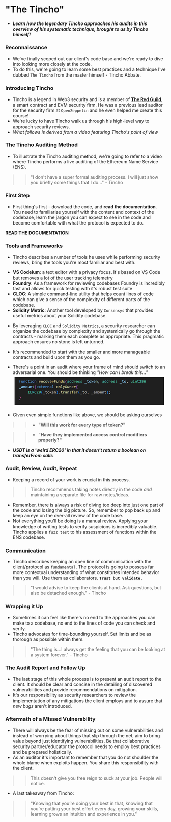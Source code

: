 # "The Tincho"
- ***Learn how the legendary Tincho approaches his audits in this overview of his systematic technique, brought to us by Tincho himself!***

### Reconnaissance
- We've finally scoped out our client's code base and we're ready to dive into looking more closely at the code.
- To do this, we're going to learn some best practices and a technique I've dubbed `The Tincho` from the master himself - Tincho Abbate.

### Introducing Tincho
- Tincho is a legend in Web3 security and is a member of **[The Red Guild](https://theredguild.org/)**, a smart contract and EVM security firm. He was a previous lead auditor for the security firm at `OpenZeppelin` and he even helped me create this course!
- We're lucky to have Tincho walk us through his high-level way to approach security reviews.
- _What follows is derived from a video featuring Tincho's point of view_

### The Tincho Auditing Method
- To illustrate the Tincho auditing method, we're going to refer to a video where Tincho performs a live auditing of the Ethereum Name Service (ENS).

>> "I don't have a super formal auditing process. I will just show you briefly some things that I do..." - Tincho

### First Step
- First thing's first - download the code, and **read the documentation**. You need to familiarize yourself with the content and context of the codebase, learn the jargon you can expect to see in the code and become comfortable with what the protocol is expected to do.

**READ THE DOCUMENTATION**

### Tools and Frameworks
- Tincho describes a number of tools he uses while performing security reviews, bring the tools you're most familiar and best with.

* **VS Codeium**: a text editor with a privacy focus. It's based on VS Code but removes a lot of the user tracking telemetry
* **Foundry**: As a framework for reviewing codebases Foundry is incredibly fast and allows for quick testing with it's robust test suite
* **CLOC**: A simple command-line utility that helps count lines of code which can give a sense of the complexity of different parts of the codebase.
* **Solidity Metric**: Another tool developed by `Consensys` that provides useful metrics about your Solidity codebase.

- By leveraging `CLOC` and `Solidity Metrics`, a security researcher can organize the codebase by complexity and systemically go through the contracts - marking them each complete as appropriate. This pragmatic approach ensures no stone is left unturned.
- It's recommended to start with the smaller and more manageable contracts and build upon them as you go.
- There's a point in an audit where your frame of mind should switch to an adversarial one. You should be thinking _"How can I break this..."_
![alt text](<Images/image copy 3.png>)

- Given even simple functions like above, we should be asking ourselves

>> * **"Will this work for every type of token?"**

>> * **"Have they implemented access control modifiers properly?"**

- ***USDT is a 'weird ERC20' in that it doesn't return a boolean on transferFrom calls***

### Audit, Review, Audit, Repeat
- Keeping a record of your work is crucial in this process.

>> Tincho recommends taking notes directly in the code _and_ maintaining a separate file for raw notes/ideas.

- Remember, there is always a risk of diving too deep into just one part of the code and losing the big picture. So, remember to pop back up and keep an eye on the over-all review of the code base.
- Not everything you'll be doing is a manual review. Applying your knowledge of writing tests to verify suspicions is incredibly valuable. Tincho applies a `fuzz test` to his assessment of functions within the ENS codebase.

### Communication
- Tincho describes keeping an open line of communication with the client/protocol as `fundamental`. The protocol is going to possess far more contextual understanding of what constitutes intended behavior than you will. Use them as collaborators. **`Trust but validate.`**

>> "I would advise to keep the clients at hand. Ask questions, but also be detached enough." - Tincho

### Wrapping it Up
- Sometimes it can feel like there's no end to the approaches you can make to a codebase, no end to the lines of code you can check and verify.
- Tincho advocates for time-bounding yourself. Set limits and be as thorough as possible within them.

>> "The thing is...I always get the feeling that you can be looking at a system forever." - Tincho

### The Audit Report and Follow Up
- The last stage of this whole process is to present an audit report to the client. It should be clear and concise in the detailing of discovered vulnerabilities and provide recommendations on mitigation.
- It's our responsibility as security researchers to review the implementation of any mitigations the client employs and to assure that _new bugs_ aren't introduced.

### Aftermath of a Missed Vulnerability
- There will always be the fear of missing out on some vulnerabilities and instead of worrying about things that slip through the net, aim to bring value beyond just identifying vulnerabilities. Be that collaborative security partner/educator the protocol needs to employ best practices and be prepared holistically.
- As an auditor it's important to remember that you do not shoulder the whole blame when exploits happen. You share this responsibility with the client.

>> This doesn't give you free reign to suck at your job. People will notice.

- A last takeaway from Tincho:

>> "Knowing that you’re doing your best in that, knowing that you’re putting your best effort every day, growing your skills, learning grows an intuition and experience in you."
